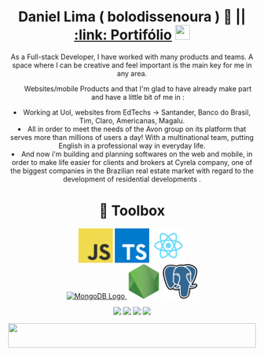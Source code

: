 <h1 align="center"> Daniel Lima ( bolodissenoura ) 🎂 || <a href="https://bolodissenoura.github.io/daniellimae/">:link: Portifólio</a> <img src="https://raw.githubusercontent.com/MartinHeinz/MartinHeinz/master/wave.gif" width="30px" height="30px"></h1>
<p align="center">As a Full-stack Developer, I have worked with many products and teams. A space where I can be creative and feel important is the main key for me in any area.</p>
<ul align="center"> Websites/mobile Products and  that I'm glad to have already make part and have a little bit of me in : </ul>
 <li align="center">Working at Uol, websites from EdTechs -> Santander, Banco do Brasil, Tim, Claro, Americanas, Magalu. </li>
 <li align="center">All in order to meet the needs of the Avon group on its platform that serves more than millions of users a day! With a multinational team, putting English in a professional way in everyday life. </li>
 <li align="center">And now i'm building and planning softwares on the web and mobile, in order to make life easier for clients and brokers at Cyrela company, one of the biggest companies in the Brazilian real estate market with regard to the development of residential developments .</li> 
<h1 align="center"> 🧰 Toolbox </h1>
<div align="center">
<a href="https://www.javascript.com/">
<img src="https://raw.githubusercontent.com/github/explore/80688e429a7d4ef2fca1e82350fe8e3517d3494d/topics/javascript/javascript.png" alt="JavaScript Logo" width="70" height="70"/></a> 
 <a href="https://www.typescriptlang.org/"><img src="https://raw.githubusercontent.com/github/explore/80688e429a7d4ef2fca1e82350fe8e3517d3494d/topics/typescript/typescript.png" alt="TypeScript Logo" width="70" height="70"/></a> 
  <a href="https://reactjs.org/"> <img src="https://raw.githubusercontent.com/github/explore/80688e429a7d4ef2fca1e82350fe8e3517d3494d/topics/react/react.png" alt="React Logo" width="70" height="70"/>  </a>
 <br/>
  <a href="https://www.mongodb.com/">  <img src="https://res.cloudinary.com/crunchbase-production/image/upload/c_lpad,h_170,w_170,f_auto,b_white,q_auto:eco,dpr_1/erkxwhl1gd48xfhe2yld" alt="MongoDB Logo" width="70" height="70"/> </a>
<img src="https://raw.githubusercontent.com/github/explore/80688e429a7d4ef2fca1e82350fe8e3517d3494d/topics/nodejs/nodejs.png" alt="Node Logo" width="70" height="70"/> </a>
  <a href="https://www.postgresql.org/">   <img src="https://raw.githubusercontent.com/github/explore/80688e429a7d4ef2fca1e82350fe8e3517d3494d/topics/postgresql/postgresql.png" alt="Postgres Logo" width="70" height="70"/></a>

</div>
  
  <div align="center"> 

  <a href="https://instagram.com/daniellimae" target="_blank"><img src="https://img.shields.io/badge/-Instagram-%23E4405F?style=for-the-badge&logo=instagram&logoColor=white" target="_blank"></a>
 	<a href="https://www.twitch.tv/bolodissenouraa" target="_blank"><img src="https://img.shields.io/badge/Twitch-9146FF?style=for-the-badge&logo=twitch&logoColor=white" target="_blank"></a>
 <a href="https://discord.gg/pDbY76q8Qf" target="_blank"><img src="https://img.shields.io/badge/Discord-7289DA?style=for-the-badge&logo=discord&logoColor=white" target="_blank"></a> 
  <a href="https://www.linkedin.com/in/daniel-alves-lima-b53090200/" target="_blank"><img src="https://img.shields.io/badge/-LinkedIn-%230077B5?style=for-the-badge&logo=linkedin&logoColor=white" target="_blank"></a> 

<img src="https://raw.githubusercontent.com/matfantinel/matfantinel/master/waves.svg" width="100%" height="50px">
